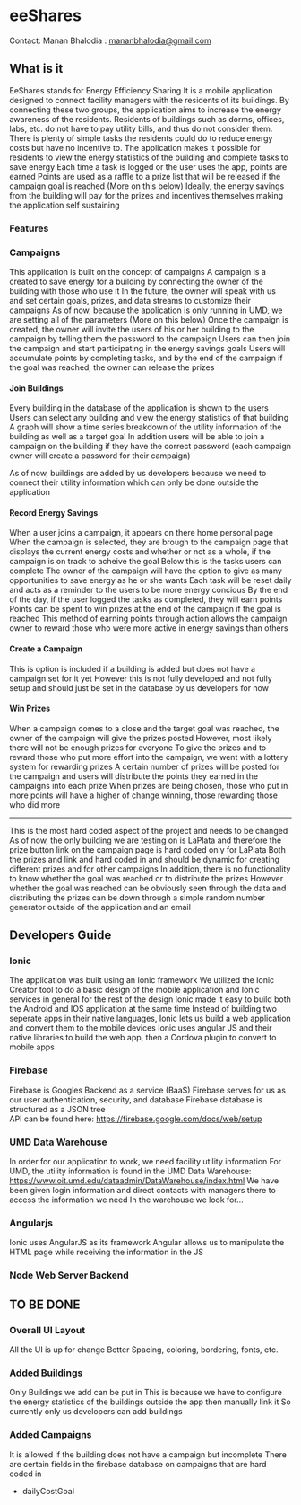 # eeShares

Contact: Manan Bhalodia : mananbhalodia@gmail.com

## What is it
EeShares stands for Energy Efficiency Sharing
It is a mobile application designed to connect facility managers with the residents of its buildings.
By connecting these two groups, the application aims to increase the energy awareness of the residents.
Residents of buildings such as dorms, offices, labs, etc. do not have to pay utility bills, and thus do not consider them. There is plenty of simple tasks the residents could do to reduce energy costs but have no incentive to.
The application makes it possible for residents to view the energy statistics of the building and complete tasks to save energy
Each time a task is logged or the user uses the app, points are earned
Points are used as a raffle to a prize list that will be released if the campaign goal is reached (More on this below)
Ideally, the energy savings from the building will pay for the prizes and incentives themselves making the application self sustaining
###  Features

### Campaigns
This application is built on the concept of campaigns
A campaign is a created to save energy for a building by connecting the owner of the building with those who use it
In the future, the owner will speak with us and set certain goals, prizes, and data streams to customize their campaigns
As of now, because the application is only running in UMD, we are setting all of the parameters (More on this below)
Once the campaign is created, the owner will invite the users of his or her building to the campaign by telling them the password to the campaign
Users can then join the campaign and start participating in the energy savings goals
Users will accumulate points by completing tasks, and by the end of the campaign if the goal was reached, the owner can release the prizes

#### Join Buildings
Every building in the database of the application is shown to the users
Users can select any building and view the energy statistics of that building
A graph will show a time series breakdown of the utility information of the building as well as a target goal
In addition users will be able to join a campaign on the building if they have the correct password (each campaign owner will create a password for their campaign)

As of now, buildings are added by us developers because we need to connect their utility information which can only be done outside the application


#### Record Energy Savings
When a user joins a campaign, it appears on there home personal page
When the campaign is selected, they are brough to the campaign page that displays the current energy costs and whether or not as a whole, if the campaign is on track to acheive the goal
Below this is the tasks users can complete
The owner of the campaign will have the option to give as many opportunities to save energy as he or she wants
Each task will be reset daily and acts as a reminder to the users to be more energy concious
By the end of the day, if the user logged the tasks as completed, they will earn points
Points can be spent to win prizes at the end of the campaign if the goal is reached
This method of earning points through action allows the campaign owner to reward those who were more active in energy savings than others

#### Create a Campaign
This is option is included if a building is added but does not have a campaign set for it yet
However this is not fully developed and not fully setup and should just be set in the database by us developers for now
#### Win Prizes
When a campaign comes to a close and the target goal was reached, the owner of the campaign will give the prizes posted
However, most likely there will not be enough prizes for everyone
To give the prizes and to reward those who put more effort into the campaign, we went with a lottery system for rewarding prizes
A certain number of prizes will be posted for the campaign and users will distribute the points they earned in the campaigns into each prize
When prizes are being chosen, those who put in more points will have a higher of change winning, those rewarding those who did more

*****
This is the most hard coded aspect of the project and needs to be changed
As of now, the only building we are testing on is LaPlata and therefore the prize button link on the campaign page is hard coded only for LaPlata
Both the prizes and link and hard coded in and should be dynamic for creating different prizes and for other campaigns
In addition, there is no functionality to know whether the goal was reached or to distribute the prizes
However whether the goal was reached can be obviously seen through the data and distributing the prizes can be down through a simple random number generator outside of the application and an email


## Developers Guide

### Ionic
The application was built using an Ionic framework
We utilized the Ionic Creator tool to do a basic design of the mobile application and Ionic services in general for the rest of the design
Ionic made it easy to build both the Android and IOS application at the same time
Instead of building two seperate apps in their native languages, Ionic lets us build a web application and convert them to the mobile devices
Ionic uses angular JS and their native libraries to build the web app, then a Cordova plugin to convert to mobile apps
### Firebase
Firebase is Googles Backend as a service (BaaS)
Firebase serves for us as our user authentication, security, and database 
Firebase database is structured as a JSON tree  
API can be found here: https://firebase.google.com/docs/web/setup
### UMD Data Warehouse 
In order for our application to work, we need facility utility information
For UMD, the utility information is found in the UMD Data Warehouse: https://www.oit.umd.edu/dataadmin/DataWarehouse/index.html
We have been given login information and direct contacts with managers there to access the information we need
In the warehouse we look for... 
### Angularjs
Ionic uses AngularJS as its framework
Angular allows us to manipulate the HTML page while receiving the information in the JS
### Node Web Server Backend


## TO BE DONE

### Overall UI Layout
All the UI is up for change
Better Spacing, coloring, bordering, fonts, etc.

### Added Buildings 
Only Buildings we add can be put in
  This is because we have to configure the energy statistics of the buildings outside the app then manually link it 
  So currently only us developers can add buildings
### Added Campaigns
It is allowed if the building does not have a campaign but incomplete
There are certain fields in the firebase database on campaigns that are hard coded in 
  - dailyCostGoal
